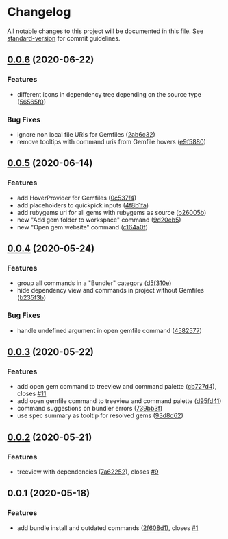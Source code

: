 # Changelog

All notable changes to this project will be documented in this file. See [standard-version](https://github.com/conventional-changelog/standard-version) for commit guidelines.

## [0.0.6](https://github.com/mbreit/vscode-bundler/compare/v0.0.5...v0.0.6) (2020-06-22)


### Features

* different icons in dependency tree depending on the source type ([56565f0](https://github.com/mbreit/vscode-bundler/commit/56565f0fd71345ec98f074fa09f935656b3f2020))


### Bug Fixes

* ignore non local file URIs for Gemfiles ([2ab6c32](https://github.com/mbreit/vscode-bundler/commit/2ab6c320f792cca48ffc36d851f14e8f71058ece))
* remove tooltips with command uris from Gemfile hovers ([e9f5880](https://github.com/mbreit/vscode-bundler/commit/e9f5880cfc1be94c6a52c1583e769db58e75b380))

## [0.0.5](https://github.com/mbreit/vscode-bundler/compare/v0.0.4...v0.0.5) (2020-06-14)


### Features

* add HoverProvider for Gemfiles ([0c537f4](https://github.com/mbreit/vscode-bundler/commit/0c537f48d45bd9e39c631474fe3e04c626c6b2ab))
* add placeholders to quickpick inputs ([4f8b1fa](https://github.com/mbreit/vscode-bundler/commit/4f8b1fa30c60d380222e4957c1a5f8de98bc6579))
* add rubygems url for all gems with rubygems as source ([b26005b](https://github.com/mbreit/vscode-bundler/commit/b26005b66ad39e0d0556463111963c376a411acd))
* new "Add gem folder to workspace" command ([9d20eb5](https://github.com/mbreit/vscode-bundler/commit/9d20eb509cbbbf3f1044cdd8e3d2e8b11601e158))
* new "Open gem website" command ([c164a0f](https://github.com/mbreit/vscode-bundler/commit/c164a0fa67f5f5da4ec3519aec757181217fe337))

## [0.0.4](https://github.com/mbreit/vscode-bundler/compare/v0.0.3...v0.0.4) (2020-05-24)


### Features

* group all commands in a "Bundler" category ([d5f310e](https://github.com/mbreit/vscode-bundler/commit/d5f310e2dfe633164b934e0b4ee39fe414404f0b))
* hide dependency view and commands in project without Gemfiles ([b235f3b](https://github.com/mbreit/vscode-bundler/commit/b235f3b7ce79bcd7bebe06fcad612bba94f00342))


### Bug Fixes

* handle undefined argument in open gemfile command ([4582577](https://github.com/mbreit/vscode-bundler/commit/4582577d9507238f95f3d098ed2c23376b8c1700))

## [0.0.3](https://github.com/mbreit/vscode-bundler/compare/v0.0.2...v0.0.3) (2020-05-22)


### Features

* add open gem command to treeview and command palette ([cb727d4](https://github.com/mbreit/vscode-bundler/commit/cb727d44fc72b11678f29c476cdfe06779db2a36)), closes [#11](https://github.com/mbreit/vscode-bundler/issues/11)
* add open gemfile command to treeview and command palette ([d95fd41](https://github.com/mbreit/vscode-bundler/commit/d95fd416a5e9d91159a326d5070089c6620ad699))
* command suggestions on bundler errors ([739bb3f](https://github.com/mbreit/vscode-bundler/commit/739bb3f86610e2f40805cd0ee669e031b08ed4fe))
* use spec summary as tooltip for resolved gems ([93d8d62](https://github.com/mbreit/vscode-bundler/commit/93d8d627dc2c1a091f5841e22d3fe945a1571541))

## [0.0.2](https://github.com/mbreit/vscode-bundler/compare/v0.0.1...v0.0.2) (2020-05-21)


### Features

* treeview with dependencies ([7a62252](https://github.com/mbreit/vscode-bundler/commit/7a622525339ecfbe37ac35e993ad7bc0d9dcfd7a)), closes [#9](https://github.com/mbreit/vscode-bundler/issues/9)

## 0.0.1 (2020-05-18)

### Features

* add bundle install and outdated commands ([2f608d1](https://github.com/mbreit/vscode-bundler/commit/2f608d1971bedcab98f85557f71420c68114ae38)), closes [#1](https://github.com/mbreit/vscode-bundler/issues/1)
